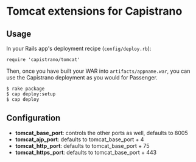 # Tomcat extensions for Capistrano


## Usage

In your Rails app's deployment recipe (`config/deploy.rb`):

    require 'capistrano/tomcat'

Then, once you have built your WAR into `artifacts/appname.war`,
you can use the Capistrano deployment as you would for Passenger.

    $ rake package
    $ cap deploy:setup
    $ cap deploy

## Configuration

* **tomcat\_base\_port**: controls the other ports as well, defaults to 8005
* **tomcat\_ajp\_port**: defaults to tomcat_base_port + 4
* **tomcat\_http\_port**: defaults to tomcat_base_port + 75
* **tomcat\_https\_port**: defaults to tomcat_base_port + 443
